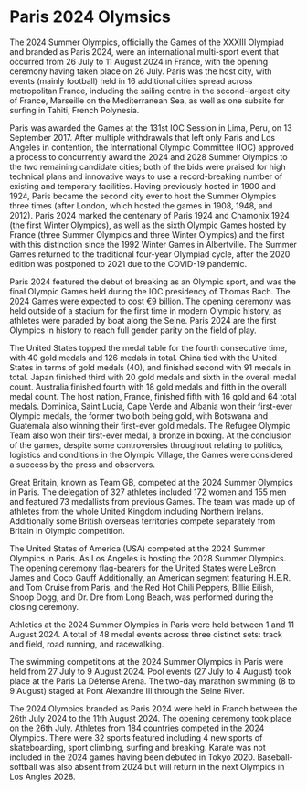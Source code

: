 # Paris 2024 Olymsics

The 2024 Summer Olympics, officially the Games of the XXXIII Olympiad and branded as Paris 2024, were an international multi-sport event that occurred from 26 July to 11 August 2024 in France, with the opening ceremony having taken place on 26 July. Paris was the host city, with events (mainly football) held in 16 additional cities spread across metropolitan France, including the sailing centre in the second-largest city of France, Marseille on the Mediterranean Sea, as well as one subsite for surfing in Tahiti, French Polynesia.

Paris was awarded the Games at the 131st IOC Session in Lima, Peru, on 13 September 2017. After multiple withdrawals that left only Paris and Los Angeles in contention, the International Olympic Committee (IOC) approved a process to concurrently award the 2024 and 2028 Summer Olympics to the two remaining candidate cities; both of the bids were praised for high technical plans and innovative ways to use a record-breaking number of existing and temporary facilities. Having previously hosted in 1900 and 1924, Paris became the second city ever to host the Summer Olympics three times (after London, which hosted the games in 1908, 1948, and 2012). Paris 2024 marked the centenary of Paris 1924 and Chamonix 1924 (the first Winter Olympics), as well as the sixth Olympic Games hosted by France (three Summer Olympics and three Winter Olympics) and the first with this distinction since the 1992 Winter Games in Albertville. The Summer Games returned to the traditional four-year Olympiad cycle, after the 2020 edition was postponed to 2021 due to the COVID-19 pandemic.

Paris 2024 featured the debut of breaking as an Olympic sport, and was the final Olympic Games held during the IOC presidency of Thomas Bach. The 2024 Games were expected to cost €9 billion. The opening ceremony was held outside of a stadium for the first time in modern Olympic history, as athletes were paraded by boat along the Seine. Paris 2024 are the first Olympics in history to reach full gender parity on the field of play.

The United States topped the medal table for the fourth consecutive time, with 40 gold medals and 126 medals in total. China tied with the United States in terms of gold medals (40), and finished second with 91 medals in total. Japan finished third with 20 gold medals and sixth in the overall medal count. Australia finished fourth with 18 gold medals and fifth in the overall medal count. The host nation, France, finished fifth with 16 gold and 64 total medals. Dominica, Saint Lucia, Cape Verde and Albania won their first-ever Olympic medals, the former two both being gold, with Botswana and Guatemala also winning their first-ever gold medals. The Refugee Olympic Team also won their first-ever medal, a bronze in boxing. At the conclusion of the games, despite some controversies throughout relating to politics, logistics and conditions in the Olympic Village, the Games were considered a success by the press and observers.

Great Britain, known as Team GB, competed at the 2024 Summer Olympics in Paris.
The delegation of 327 athletes included 172 women and 155 men and featured 73 medallists from previous Games.
The team was made up of athletes from the whole United Kingdom including Northern Irelans.
Additionally some British overseas territories compete separately from Britain in Olympic competition.

The United States of America (USA) competed at the 2024 Summer Olympics in Paris.
As Los Angeles is hosting the 2028 Summer Olympics.
The opening ceremony flag-bearers for the United States were LeBron James and Coco Gauff
Additionally, an American segment featuring H.E.R. and Tom Cruise from Paris,
and the Red Hot Chili Peppers, Billie Eilish, Snoop Dogg, and Dr. Dre from Long Beach,
was performed during the closing ceremony.

Athletics at the 2024 Summer Olympics in Paris were held between 1 and 11 August 2024.
A total of 48 medal events across three distinct sets: track and field, road running, and racewalking.

The swimming competitions at the 2024 Summer Olympics in Paris were held from 27 July to 9 August 2024.
Pool events (27 July to 4 August) took place at the Paris La Défense Arena.
The two-day marathon swimming (8 to 9 August) staged at Pont Alexandre III through the Seine River.

The 2024 Olympics branded as Paris 2024 were held in Franch between the 26th July 2024 to the 11th August 2024.
The opening ceremony took place on the 26th July. Athletes from 184 countries competed in the 2024 Olympics.
There were 32 sports featured including 4 new sports of skateboarding, sport climbing, surfing and breaking.
Karate was not included in the 2024 games having been debuted in Tokyo 2020.
Baseball-softball was also absent from 2024 but will return in the next Olympics in Los Angles 2028.